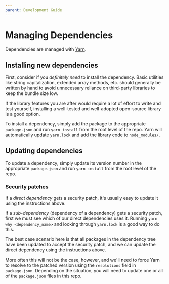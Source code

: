 ```yaml
---
parent: Development Guide
---
```


# Managing Dependencies

Dependencies are managed with [Yarn](https://yarnpkg.com/).

## Installing new dependencies

First, consider if you _definitely need_ to install the dependency. Basic utilities like string capitalization, extended array methods, etc. should generally be written by hand to avoid unnecessary reliance on third-party libraries to keep the bundle size low.

If the library features you are after would require a lot of effort to write and test yourself, installing a well-tested and well-adopted open-source library is a good option.

To install a dependency, simply add the package to the appropriate `package.json` and run `yarn install` from the root level of the repo. Yarn will automatically update `yarn.lock` and add the library code to `node_modules/`.

## Updating dependencies

To update a dependency, simply update its version number in the appropriate `package.json` and run `yarn install` from the root level of the repo.

### Security patches

If a _direct dependency_ gets a security patch, it's usually easy to update it using the instructions above.

If a _sub-dependency_ (dependency of a dependency) gets a security patch, first we must see which of our direct dependencies uses it. Running `yarn why <dependency_name>` and looking through `yarn.lock` is a good way to do this.

The best case scenario here is that all packages in the dependency tree have been updated to accept the security patch, and we can update the direct dependency using the instructions above.

More often this will not be the case, however, and we'll need to force Yarn to resolve to the patched version using the `resolutions` field in `package.json`. Depending on the situation, you will need to update one or all of the `package.json` files in this repo.
